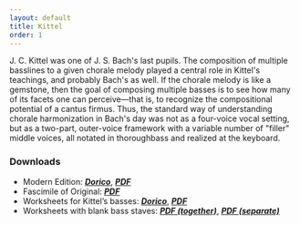 ```yaml
---
layout: default
title: Kittel
order: 1
---
```


J. C. Kittel was one of J. S. Bach's last pupils. The composition of multiple basslines to a given chorale melody played a central role in Kittel's teachings, and probably Bach's as well. If the chorale melody is like a gemstone, then the goal of composing multiple basses is to see how many of its facets one can perceive—that is, to recognize the compositional potential of a cantus firmus. Thus, the standard way of understanding chorale harmonization in Bach's day was not as a four-voice vocal setting, but as a two-part, outer-voice framework with a variable number of "filler" middle voices, all notated in thoroughbass and realized at the keyboard.

### Downloads
- Modern Edition:
    <a href="{{ site.baseurl }}/kittel/Kittel-24-Edition.dorico" target="_blank">***Dorico***</a>,
    <a href="{{ site.baseurl }}/kittel/Kittel-24-Edition.pdf" target="_blank">***PDF***</a>
- Fascimile of Original:
    <a href="{{ site.baseurl }}/kittel/Kittel-24-Original.pdf" target="_blank">***PDF***</a>
- Worksheets for Kittel’s basses:
    <a href="{{ site.baseurl }}/kittel/Kittel-24-Worksheets.dorico" target="_blank">***Dorico***</a>,
    <a href="{{ site.baseurl }}/kittel/Kittel-24-Worksheets.pdf" target="_blank">***PDF***</a>
- Worksheets with blank bass staves:
    <a href="{{ site.baseurl }}/kittel/Kittel-24-Worksheets-blank-together.pdf" target="_blank">***PDF (together)***</a>,
    <a href="{{ site.baseurl }}/kittel/Kittel-24-Worksheets-blank-separate.pdf" target="_blank">***PDF (separate)***</a>